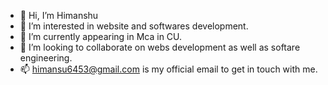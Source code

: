 - 👋 Hi, I’m Himanshu
- 👀 I’m interested in website and softwares development.
- 🌱 I’m currently appearing in Mca in CU.
- 💞️ I’m looking to collaborate on webs development as well as softare engineering.
- 📫 himansu6453@gmail.com is my official email to get in touch with me.

<!---
Himanshu6453/Himanshu6453 is a ✨ special ✨ repository because its `README.md` (this file) appears on your GitHub profile.
You can click the Preview link to take a look at your changes.
--->
